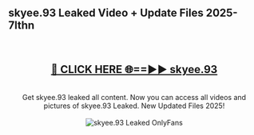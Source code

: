 <h2>skyee.93 Leaked Video + Update Files 2025- 7lthn</h2>
<br>
<div align="center">
<h2><a href="https://libra.edu.pl?skyee.93" rel="nofollow">🔴 CLICK HERE 🌐==►► skyee.93</a></h2>
<br>
Get skyee.93 leaked all content. Now you can access all videos and pictures of skyee.93 Leaked. New Updated Files 2025!
<br>
<br>
<a href="https://libra.edu.pl?skyee.93" rel="nofollow" data-target="animated-image.originalLink"><img src="https://i.ibb.co.com/WyWwxjT/player-gif2.gif" alt="skyee.93 Leaked OnlyFans" style="max-width: 100%; display: inline-block;" data-target="animated-image.originalImage"></a>
</div>
<br>